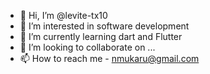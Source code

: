 - 👋 Hi, I’m @levite-tx10
- 👀 I’m interested in software development
- 🌱 I’m currently learning dart and Flutter
- 💞️ I’m looking to collaborate on ...
- 📫 How to reach me - nmukaru@gmail.com

<!---
levite-tx10/levite-tx10 is a ✨ special ✨ repository because its `README.md` (this file) appears on your GitHub profile.
You can click the Preview link to take a look at your changes.
--->
